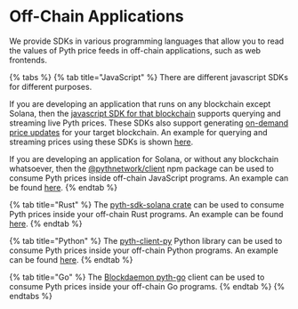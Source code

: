 # Off-Chain Applications

We provide SDKs in various programming languages that allow you to read the values of Pyth price feeds in off-chain applications, such as web frontends.

{% tabs %}
{% tab title="JavaScript" %}
There are different javascript SDKs for different purposes.

If you are developing an application that runs on any blockchain except Solana, then the [javascript SDK for that blockchain](https://github.com/pyth-network/pyth-js) supports querying and streaming live Pyth prices.
These SDKs also support generating [on-demand price updates](on-demand.md) for your target blockchain.
An example for querying and streaming prices using these SDKs is shown [here](https://github.com/pyth-network/pyth-js/tree/main/pyth-evm-js#off-chain-prices).

If you are developing an application for Solana, or without any blockchain whatsoever, then the [@pythnetwork/client](https://www.npmjs.com/package/@pythnetwork/client) npm package can be used to consume Pyth prices inside off-chain JavaScript programs.
An example can be found [here](https://github.com/pyth-network/pyth-client-js#example-usage).
{% endtab %}

{% tab title="Rust" %}
The [pyth-sdk-solana crate](https://crates.io/crates/pyth-sdk-solana) can be used to consume Pyth prices inside your off-chain Rust programs. An example can be found [here](https://github.com/pyth-network/pyth-sdk-rs/blob/main/pyth-sdk-solana/examples/eth\_price.rs).
{% endtab %}

{% tab title="Python" %}
The [pyth-client-py](https://github.com/pyth-network/pyth-client-py) Python library can be used to consume Pyth prices inside your off-chain Python programs. An example can be found [here](https://github.com/pyth-network/pyth-client-py/blob/main/examples/read\_one\_price\_feed.py).
{% endtab %}

{% tab title="Go" %}
The [Blockdaemon pyth-go](https://github.com/Blockdaemon/pyth-go) client can be used to consume Pyth prices inside your off-chain Go programs.
{% endtab %}
{% endtabs %}


